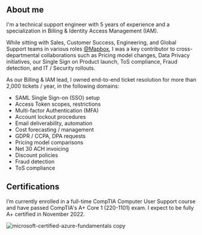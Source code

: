 ## About me

I'm a technical support engineer with 5 years of experience and a specialization in Billing & Identity Access Management (IAM). 

While sitting with Sales, Customer Success, Engineering, and Global Support teams in various roles [@Mapbox](https://github.com/mapbox), I was a key contributor to cross-departmental collaborations such as Pricing model changes, Data Privacy initiatives, our Single Sign on Product launch, ToS compliance, Fraud detection, and IT / Security rollouts. 

As our Billing & IAM lead, I owned end-to-end ticket resolution for more than 2,000 tickets / year, in the following domains:

- SAML Single Sign-on (SSO) setup
- Access Token scopes, restrictions
- Multi-factor Authentication (MFA)
- Account lockout procedures
- Email deliverability, automation
- Cost forecasting / management
- GDPR / CCPA, DPA requests
- Pricing model comparisons
- Net 30 ACH invoicing
- Discount policies
- Fraud detection
- ToS compliance

## Certifications

I’m currently enrolled in a full-time CompTIA Computer User Support course and have passed CompTIA's A+ Core 1 (220-1101) exam. I expect to be fully A+ certified in November 2022.


![microsoft-certified-azure-fundamentals copy](https://user-images.githubusercontent.com/20598581/195670734-f3862cc1-0426-4627-97fe-7707a5c27d4c.png)
